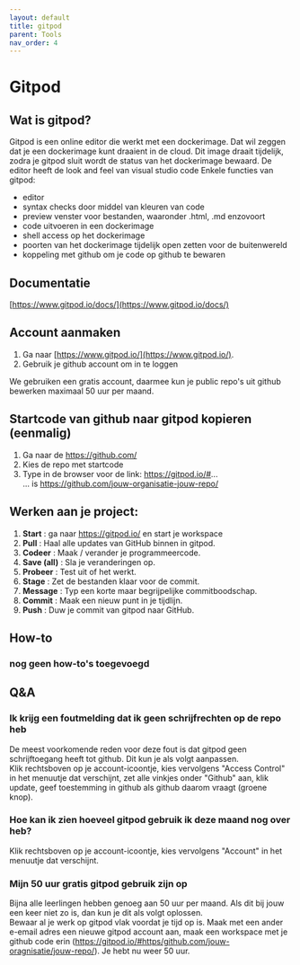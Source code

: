 ```yaml
---
layout: default
title: gitpod
parent: Tools
nav_order: 4
---
```


# Gitpod
## Wat is gitpod?
Gitpod is een online editor die werkt met een dockerimage.
Dat wil zeggen dat je een dockerimage kunt draaient in de cloud. Dit image draait tijdelijk, zodra je gitpod sluit wordt de status van het dockerimage bewaard.
De editor heeft de look and feel van visual studio code
Enkele functies van gitpod:
- editor
- syntax checks door middel van kleuren van code
- preview venster voor bestanden, waaronder .html, .md enzovoort
- code uitvoeren in een dockerimage
- shell access op het dockerimage
- poorten van het dockerimage tijdelijk open zetten voor de buitenwereld
- koppeling met github om je code op github te bewaren

## Documentatie
[https://www.gitpod.io/docs/](https://www.gitpod.io/docs/)

## Account aanmaken
1. Ga naar [https://www.gitpod.io/](https://www.gitpod.io/).
2. Gebruik je github account om in te loggen

We gebruiken een gratis account, daarmee kun je public repo's uit github bewerken maximaal 50 uur per maand.

## Startcode van github naar gitpod kopieren (eenmalig)
1. Ga naar de https://github.com/
2. Kies de repo met startcode
3. Type in de browser voor de link: https://gitpod.io/#... \
... is https://github.com/jouw-organisatie-jouw-repo/

## Werken aan je project:
1. **Start** : ga naar https://gitpod.io/ en start je workspace
2. **Pull** : Haal alle updates van GitHub binnen in gitpod.
3. **Codeer** : Maak / verander je programmeercode.
4. **Save (all)** : Sla je veranderingen op.
5. **Probeer** : Test uit of het werkt.
6. **Stage** : Zet de bestanden klaar voor de commit.
7. **Message** : Typ een korte maar begrijpelijke commitboodschap.
8. **Commit** : Maak een nieuw punt in je tijdlijn.
9. **Push** : Duw je commit van gitpod naar GitHub.

## How-to
### nog geen how-to's toegevoegd

## Q&A
### Ik krijg een foutmelding dat ik geen schrijfrechten op de repo heb
De meest voorkomende reden voor deze fout is dat gitpod geen schrijftoegang heeft tot github. Dit kun je als volgt aanpassen.\
Klik rechtsboven op je account-icoontje, kies vervolgens "Access Control" in het menuutje dat verschijnt, 
zet alle vinkjes onder "Github" aan, klik update, geef toestemming in github als github daarom vraagt (groene knop).
### Hoe kan ik zien hoeveel gitpod gebruik ik deze maand nog over heb?
Klik rechtsboven op je account-icoontje, kies vervolgens "Account" in het menuutje dat verschijnt.
### Mijn 50 uur gratis gitpod gebruik zijn op
Bijna alle leerlingen hebben genoeg aan 50 uur per maand. Als dit bij jouw een keer niet zo is, dan kun je dit als volgt oplossen.\
Bewaar al je werk op gitpod vlak voordat je tijd op is. Maak met een ander e-email adres een nieuwe gitpod account aan, 
maak een workspace met je github code erin (https://gitpod.io/#https/github.com/jouw-oragnisatie/jouw-repo/). Je hebt nu weer 50 uur.

